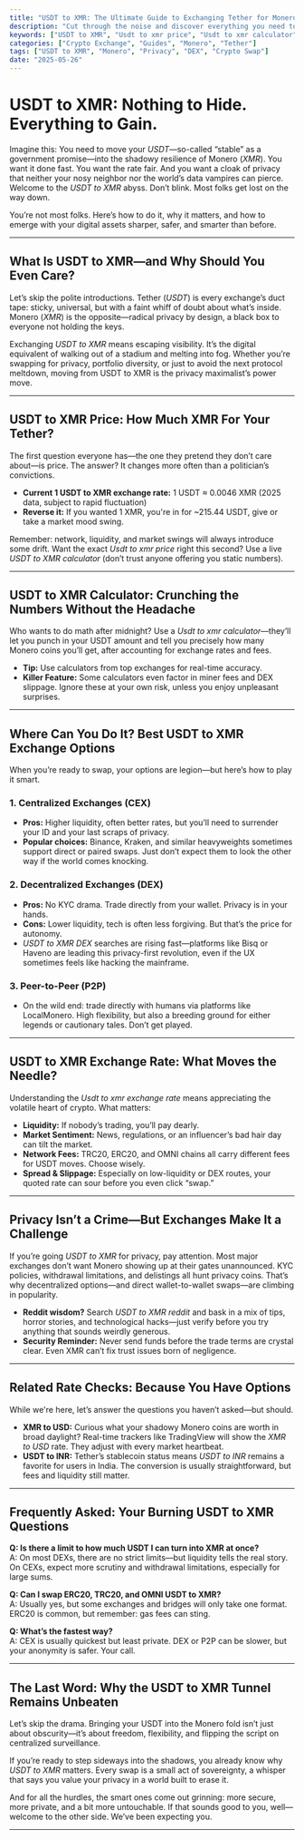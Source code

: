 ```yaml
---
title: "USDT to XMR: The Ultimate Guide to Exchanging Tether for Monero"
description: "Cut through the noise and discover everything you need to know about USDT to XMR exchange. From real-time rates and privacy to calculators, DEX options, and powerful insights—your ultimate resource starts right here."
keywords: ["USDT to XMR", "Usdt to xmr price", "Usdt to xmr calculator", "USDT to XMR reddit", "Usdt to xmr exchange rate", "Usdt to xmr exchange", "USDT to XMR dex", "XMR to USD", "USDT to INR"]
categories: ["Crypto Exchange", "Guides", "Monero", "Tether"]
tags: ["USDT to XMR", "Monero", "Privacy", "DEX", "Crypto Swap"]
date: "2025-05-26"
---
```


# USDT to XMR: Nothing to Hide. Everything to Gain.

Imagine this: You need to move your *USDT*—so-called “stable” as a government promise—into the shadowy resilience of Monero (*XMR*). You want it done fast. You want the rate fair. And you want a cloak of privacy that neither your nosy neighbor nor the world’s data vampires can pierce. Welcome to the *USDT to XMR* abyss. Don’t blink. Most folks get lost on the way down.

You’re not most folks. Here’s how to do it, why it matters, and how to emerge with your digital assets sharper, safer, and smarter than before.

---

## What Is USDT to XMR—and Why Should You Even Care?

Let’s skip the polite introductions. Tether (*USDT*) is every exchange’s duct tape: sticky, universal, but with a faint whiff of doubt about what’s inside. Monero (*XMR*) is the opposite—radical privacy by design, a black box to everyone not holding the keys.

Exchanging *USDT to XMR* means escaping visibility. It’s the digital equivalent of walking out of a stadium and melting into fog. Whether you’re swapping for privacy, portfolio diversity, or just to avoid the next protocol meltdown, moving from USDT to XMR is the privacy maximalist’s power move.

---

## USDT to XMR Price: How Much XMR For Your Tether?

The first question everyone has—the one they pretend they don’t care about—is price. The answer? It changes more often than a politician’s convictions.

- **Current 1 USDT to XMR exchange rate:** 1 USDT ≈ 0.0046 XMR (2025 data, subject to rapid fluctuation)
- **Reverse it:** If you wanted 1 XMR, you're in for ~215.44 USDT, give or take a market mood swing.

Remember: network, liquidity, and market swings will always introduce some drift. Want the exact *Usdt to xmr price* right this second? Use a live *USDT to XMR calculator* (don’t trust anyone offering you static numbers).

---

## USDT to XMR Calculator: Crunching the Numbers Without the Headache

Who wants to do math after midnight? Use a *Usdt to xmr calculator*—they’ll let you punch in your USDT amount and tell you precisely how many Monero coins you’ll get, after accounting for exchange rates and fees.

- **Tip:** Use calculators from top exchanges for real-time accuracy.
- **Killer Feature:** Some calculators even factor in miner fees and DEX slippage. Ignore these at your own risk, unless you enjoy unpleasant surprises.

---

## Where Can You Do It? Best USDT to XMR Exchange Options

When you’re ready to swap, your options are legion—but here’s how to play it smart.

### 1. Centralized Exchanges (CEX)

- **Pros:** Higher liquidity, often better rates, but you’ll need to surrender your ID and your last scraps of privacy.
- **Popular choices:** Binance, Kraken, and similar heavyweights sometimes support direct or paired swaps. Just don’t expect them to look the other way if the world comes knocking.

### 2. Decentralized Exchanges (DEX)

- **Pros:** No KYC drama. Trade directly from your wallet. Privacy is in your hands.
- **Cons:** Lower liquidity, tech is often less forgiving. But that’s the price for autonomy.
- *USDT to XMR DEX* searches are rising fast—platforms like Bisq or Haveno are leading this privacy-first revolution, even if the UX sometimes feels like hacking the mainframe.

### 3. Peer-to-Peer (P2P)

- On the wild end: trade directly with humans via platforms like LocalMonero. High flexibility, but also a breeding ground for either legends or cautionary tales. Don’t get played.

---

## USDT to XMR Exchange Rate: What Moves the Needle?

Understanding the *Usdt to xmr exchange rate* means appreciating the volatile heart of crypto. What matters:

- **Liquidity:** If nobody’s trading, you’ll pay dearly.
- **Market Sentiment:** News, regulations, or an influencer’s bad hair day can tilt the market.
- **Network Fees:** TRC20, ERC20, and OMNI chains all carry different fees for USDT moves. Choose wisely.
- **Spread & Slippage:** Especially on low-liquidity or DEX routes, your quoted rate can sour before you even click “swap.”

---

## Privacy Isn’t a Crime—But Exchanges Make It a Challenge

If you’re going *USDT to XMR* for privacy, pay attention. Most major exchanges don’t want Monero showing up at their gates unannounced. KYC policies, withdrawal limitations, and delistings all hunt privacy coins. That’s why decentralized options—and direct wallet-to-wallet swaps—are climbing in popularity.

- **Reddit wisdom?** Search *USDT to XMR reddit* and bask in a mix of tips, horror stories, and technological hacks—just verify before you try anything that sounds weirdly generous.
- **Security Reminder:** Never send funds before the trade terms are crystal clear. Even XMR can’t fix trust issues born of negligence.

---

## Related Rate Checks: Because You Have Options

While we're here, let’s answer the questions you haven’t asked—but should.

- **XMR to USD:** Curious what your shadowy Monero coins are worth in broad daylight? Real-time trackers like TradingView will show the *XMR to USD* rate. They adjust with every market heartbeat.
- **USDT to INR:** Tether’s stablecoin status means *USDT to INR* remains a favorite for users in India. The conversion is usually straightforward, but fees and liquidity still matter.

---

## Frequently Asked: Your Burning USDT to XMR Questions

**Q: Is there a limit to how much USDT I can turn into XMR at once?**  
A: On most DEXs, there are no strict limits—but liquidity tells the real story. On CEXs, expect more scrutiny and withdrawal limitations, especially for large sums.

**Q: Can I swap ERC20, TRC20, and OMNI USDT to XMR?**  
A: Usually yes, but some exchanges and bridges will only take one format. ERC20 is common, but remember: gas fees can sting.

**Q: What’s the fastest way?**  
A: CEX is usually quickest but least private. DEX or P2P can be slower, but your anonymity is safer. Your call.

---

## The Last Word: Why the USDT to XMR Tunnel Remains Unbeaten

Let’s skip the drama. Bringing your USDT into the Monero fold isn’t just about obscurity—it’s about freedom, flexibility, and flipping the script on centralized surveillance.

If you’re ready to step sideways into the shadows, you already know why *USDT to XMR* matters. Every swap is a small act of sovereignty, a whisper that says you value your privacy in a world built to erase it.

And for all the hurdles, the smart ones come out grinning: more secure, more private, and a bit more untouchable. If that sounds good to you, well—welcome to the other side. We’ve been expecting you.

---
